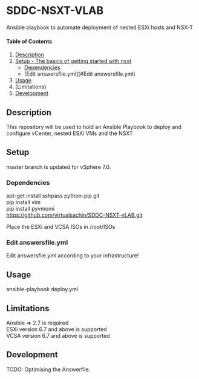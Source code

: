 # SDDC-NSXT-VLAB
Ansible playbook to automate deployment of nested ESXi hosts and NSX-T

#### Table of Contents

1. [Description](#description)
1. [Setup - The basics of getting started with nsxt](#setup)
    * [Dependencies](#Dependencies)
    * [Edit answersfile.yml](#Edit answersfile.yml)
1. [Usage](#usage)
1. [Limitations)
1. [Development](#development)

## Description

This repository will be used to hold an Ansible Playbook to deploy and configure vCenter, nested ESXi VMs and the NSXT

## Setup

master branch is updated for vSphere 7.0.


### Dependencies

apt-get install sshpass python-pip git <br/>
pip install vim <br/>
pip install pyvmomi <br/>
https://github.com/virtualsachin/SDDC-NSXT-vLAB.git <br/>

Place the ESXi and VCSA ISOs in /root/ISOs <br/>


### Edit answersfile.yml

Edit answersfile.yml according to your infrastructure!

## Usage

ansible-playbook deploy.yml


## Limitations
Ansible => 2.7 is required <br/>
ESXi version 6.7 and above is supported <br/>
VCSA version 6.7 and above is supported <br/>

## Development
TODO: Optimising the Answerfile. 

